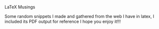 LaTeX Musings

Some random snippets I made and gathered from the web I have in latex, I included its PDF output for reference I hope you enjoy it!!!
